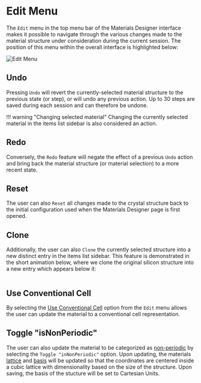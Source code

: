 # Edit Menu

The `Edit` menu in the top menu bar of the Materials Designer interface makes it possible to navigate through the various changes made to the material structure under consideration during the current session. The position of this menu within the overall interface is highlighted below:

![Edit Menu](../../images/materials-designer/edit-menu.png)


## Undo

Pressing `Undo` <i class="zmdi zmdi-undo zmdi-hc-border"></i> will revert the currently-selected material structure to the previous state (or step), or will undo any previous action. Up to 30 steps are saved during each session and can therefore be undone.

<!-- TODO: remove the below when fixed -->

!!! warning "Changing selected material" 
    Changing the currently selected material in the items list sidebar is also considered an action.

## Redo 

Conversely, the `Redo` <i class="zmdi zmdi-redo zmdi-hc-border"></i> feature will negate the effect of a previous `Undo` action and bring back the material structure (or material selection) to a more recent state.

## Reset

The user can also `Reset` <i class="zmdi zmdi-close zmdi-hc-border"></i> all changes made to the crystal structure back to the initial configuration used when the Materials Designer page is first opened. 

## Clone

Additionally, the user can also `Clone` <i class="zmdi zmdi-collection-image zmdi-hc-border"></i> the currently selected structure into a new distinct entry in the items list sidebar. This feature is demonstrated in the short animation below, where we clone the original silicon structure into a new entry which appears below it:

<img data-gifffer="/images/materials-designer/edit-clone.gif" />

## Use Conventional Cell

By selecting the [Use Conventional Cell](../3d-editor/view.md) option from the `Edit` menu allows the user can update the material to a conventional cell representation.

## Toggle "isNonPeriodic"
The user can also update the material to be categorized as [non-periodic](../../materials/classification/non-periodic.md) by selecting the `Toggle "inNonPeriodic"` option. Upon updating, the materials [lattice](../source-editor/lattice.md) and [basis](../source-editor/basis.md) will be updated so that the coordinates are centered inside a cubic lattice with dimensionality based on the size of the structure. Upon saving, the basis of the stucture will be set to Cartesian Units.
